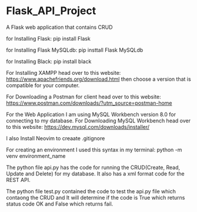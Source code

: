 # Flask_API_Project
A Flask web application that contains CRUD

for Installing Flask:
    pip install Flask
    
for Installing Flask MySQLdb:
    pip insttall Flask MySQLdb
    
for Installing Black:
    pip install black
    
 For Installing XAMPP head over to this website: https://www.apachefriends.org/download.html
 then choose a version that is compatible for your computer.   
 
 For Downloading a Postman for client head over to this website: https://www.postman.com/downloads/?utm_source=postman-home
 
 For the Web Application I am using MySQL Workbench version 8.0 for connecting to my database.  For Downloading MySQL Workbench head over to this website: https://dev.mysql.com/downloads/installer/
 
 I also Install Neovim to creaate .gitignore
 
For creating an environment I used this syntax in my terminal:
                python -m venv environment_name 
               
The python file api.py has the code for running the CRUD(Create, Read, Update and Delete) for my database. 
It also has a xml format code for the REST API.

The python file test.py contained the code to test the api.py file which contaong the CRUD and It will determine if the code is True which returns status code OK and False which returns fail.
 
 
